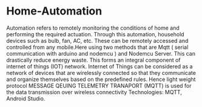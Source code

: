 # Home-Automation
Automation refers to remotely monitoring the conditions of home and performing the required actuation. Through this automation, household devices such as bulb, fan, AC, etc. These can be remotely accessed and controlled from any mobile.Here using two methods that are Mqtt ( serial communication with arduino and nodemcu ) and Nodemcu Server. This can drastically reduce energy waste. This forms an integral component of internet of things (IOT) network. Internet of Things can be considered as a network of devices that are wirelessly connected so that they communicate and organize themselves based on the predefined rules. Hence light weight protocol MESSAGE QEUING TELEMETRY TRANAPORT (MQTT) is used for the data transmission over wireless connectivity Technologies: MQTT, Android Studio.
